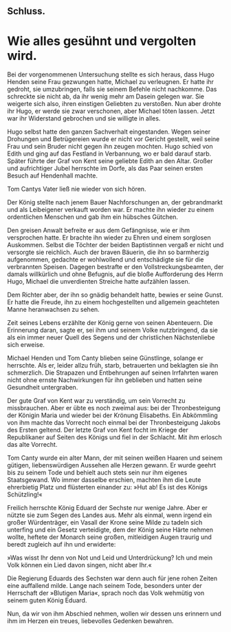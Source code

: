 
<h2>Schluss.</h2>

<h1>Wie alles gesühnt und vergolten wird.</h1>

Bei der vorgenommenen Untersuchung stellte es sich heraus, dass
Hugo Henden seine Frau gezwungen hatte, Michael zu verleugnen.
Er hatte ihr gedroht, sie umzubringen, falls sie seinem Befehle nicht 
nachkomme. Das schreckte sie nicht ab, da ihr wenig mehr am Dasein
gelegen war. Sie weigerte sich also, ihren einstigen Geliebten zu
verstoßen. Nun aber drohte ihr Hugo, er werde sie zwar verschonen,
aber Michael töten lassen. Jetzt war ihr Widerstand gebrochen und
sie willigte in alles.

Hugo selbst hatte den ganzen Sachverhalt eingestanden. Wegen
seiner Drohungen und Betrügereien wurde er nicht vor Gericht gestellt,
weil seine Frau und sein Bruder nicht gegen ihn zeugen
mochten. Hugo schied von Edith und ging auf das Festland in Verbannung,
wo er bald darauf starb. Später führte der Graf von Kent
seine geliebte Edith an den Altar. Großer und aufrichtiger Jubel
herrschte im Dorfe, als das Paar seinen ersten Besuch auf Hendenhall
machte.

Tom Cantys Vater ließ nie wieder von sich hören.

Der König stellte nach jenem Bauer Nachforschungen an, der gebrandmarkt
und als Leibeigener verkauft worden war. Er machte
ihn wieder zu einem ordentlichen Menschen und gab ihm ein hübsches
Gütchen.

Den greisen Anwalt befreite er aus dem Gefängnisse, wie er ihm
versprochen hatte. Er brachte ihn wieder zu Ehren und einem sorglosen
Auskommen. Selbst die Töchter der beiden Baptistinnen vergaß
er nicht und versorgte sie reichlich. Auch der braven Bäuerin,
die ihn so barmherzig aufgenommen, gedachte er wohlwollend und
entschädigte sie für die verbrannten Speisen. Dagegen bestrafte er
den Vollstreckungsbeamten, der damals willkürlich und ohne Befugnis,
auf die bloße Aufforderung des Herrn Hugo, Michael die unverdienten
Streiche hatte aufzählen lassen.

Dem Richter aber, der ihn so gnädig behandelt hatte, bewies er
seine Gunst. Er hatte die Freude, ihn zu einem hochgestellten und
allgemein geachteten Manne heranwachsen zu sehen.

Zeit seines Lebens erzählte der König gerne von seinen Abenteuern.
Die Erinnerung daran, sagte er, sei ihm und seinem Volke
nutzbringend, da sie als ein immer neuer Quell des Segens und der
christlichen Nächstenliebe sich erweise.

Michael Henden und Tom Canty blieben seine Günstlinge, solange
er herrschte. Als er, leider allzu früh, starb, betrauerten und
beklagten sie ihn schmerzlich. Die Strapazen und Entbehrungen auf
seinen Irrfahrten waren nicht ohne ernste Nachwirkungen für ihn geblieben
und hatten seine Gesundheit untergraben.
 

Der gute Graf von Kent war zu verständig, um sein Vorrecht zu
missbrauchen. Aber er übte es noch zweimal aus: bei der Thronbesteigung
der Königin Maria und wieder bei der Krönung Elisabeths.
Ein Abkömmling von ihm machte das Vorrecht noch einmal bei der
Thronbesteigung Jakobs des Ersten geltend. Der letzte Graf von Kent
focht im Kriege der Republikaner auf Seiten des Königs und fiel in
der Schlacht. Mit ihm erlosch das alte Vorrecht.

Tom Canty wurde ein alter Mann, der mit seinen weißen Haaren
und seinem gütigen, liebenswürdigen Aussehen alle Herzen gewann.
Er wurde geehrt bis zu seinem Tode und behielt auch stets sein nur
ihm eigenes Staatsgewand. Wo immer dasselbe erschien, machten
ihm die Leute ehrerbietig Platz und flüsterten einander zu: »Hut
ab! Es ist des Königs Schützling!«

Freilich herrschte König Eduard der Sechste nur wenige Jahre.
Aber er nützte sie zum Segen des Landes aus. Mehr als einmal,
wenn irgend ein großer Würdenträger, ein Vasall der Krone seine
Milde zu tadeln sich unterfing und ein Gesetz verteidigte, dem der
König seine Härte nehmen wollte, heftete der Monarch seine großen,
mitleidigen Augen traurig und beredt zugleich auf ihn und erwiderte:

»Was wisst Ihr denn von Not und Leid und Unterdrückung?
Ich und mein Volk können ein Lied davon singen, nicht aber Ihr.«

Die Regierung Eduards des Sechsten war denn auch für jene
rohen Zeiten eine auffallend milde. Lange nach seinem Tode, besonders
unter der Herrschaft der »Blutigen Maria«, sprach noch das
Volk wehmütig von seinem guten König Eduard.

Nun, da wir von ihm Abschied nehmen, wollen wir dessen uns
erinnern und ihm im Herzen ein treues, liebevolles Gedenken bewahren.


